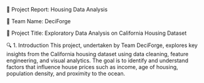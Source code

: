 📝 Project Report: Housing Data Analysis

🔖 Team Name: DeciForge


📌 Project Title: Exploratory Data Analysis on California Housing Dataset


🔍 1. Introduction
This project, undertaken by Team DeciForge, explores key insights from the California housing dataset using data cleaning, feature engineering, and visual analytics. The goal is to identify and understand factors that influence house prices such as income, age of housing, population density, and proximity to the ocean.

